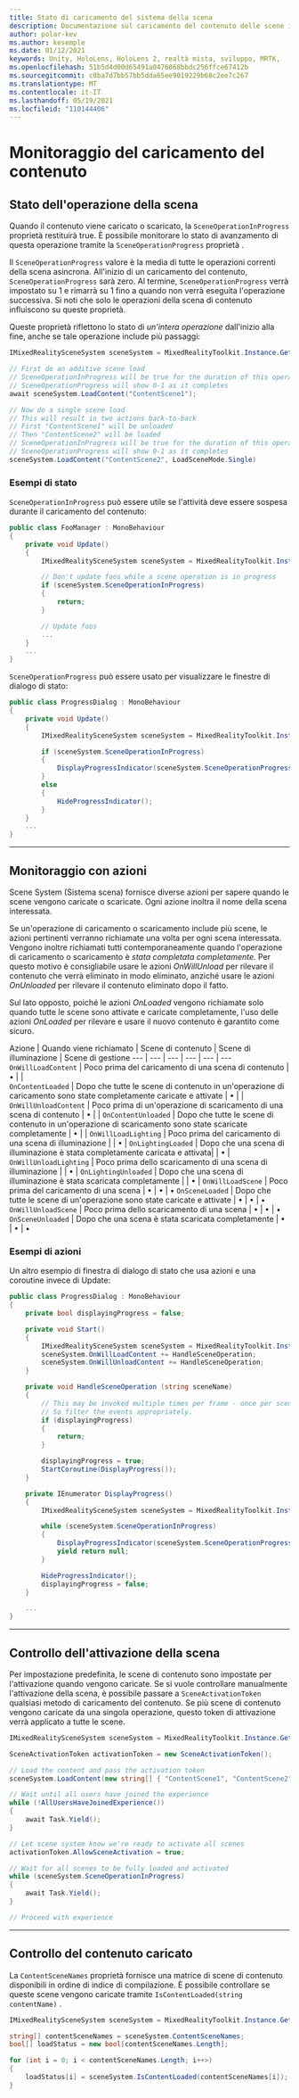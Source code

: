 ```yaml
---
title: Stato di caricamento del sistema della scena
description: Documentazione sul caricamento del contenuto delle scene in MRTK
author: polar-kev
ms.author: kesemple
ms.date: 01/12/2021
keywords: Unity, HoloLens, HoloLens 2, realtà mista, sviluppo, MRTK,
ms.openlocfilehash: 51b5d4d00d65491a0476068bbdc256ffce67412b
ms.sourcegitcommit: c0ba7d7bb57bb5dda65ee9019229b68c2ee7c267
ms.translationtype: MT
ms.contentlocale: it-IT
ms.lasthandoff: 05/19/2021
ms.locfileid: "110144406"
---
```

# <a name="monitoring-content-loading"></a>Monitoraggio del caricamento del contenuto

## <a name="scene-operation-progress"></a>Stato dell'operazione della scena

Quando il contenuto viene caricato o scaricato, la `SceneOperationInProgress` proprietà restituirà true. È possibile monitorare lo stato di avanzamento di questa operazione tramite la `SceneOperationProgress` proprietà .

Il `SceneOperationProgress` valore è la media di tutte le operazioni correnti della scena asincrona. All'inizio di un caricamento del contenuto, `SceneOperationProgress` sarà zero. Al termine, `SceneOperationProgress` verrà impostato su 1 e rimarrà su 1 fino a quando non verrà eseguita l'operazione successiva. Si noti che solo le operazioni della scena di contenuto influiscono su queste proprietà.

Queste proprietà riflettono lo stato di *un'intera operazione* dall'inizio alla fine, anche se tale operazione include più passaggi:

```c#
IMixedRealitySceneSystem sceneSystem = MixedRealityToolkit.Instance.GetService<IMixedRealitySceneSystem>();

// First do an additive scene load
// SceneOperationInProgress will be true for the duration of this operation
// SceneOperationProgress will show 0-1 as it completes
await sceneSystem.LoadContent("ContentScene1");

// Now do a single scene load
// This will result in two actions back-to-back
// First "ContentScene1" will be unloaded
// Then "ContentScene2" will be loaded
// SceneOperationInProgress will be true for the duration of this operation
// SceneOperationProgress will show 0-1 as it completes
sceneSystem.LoadContent("ContentScene2", LoadSceneMode.Single)
```

### <a name="progress-examples"></a>Esempi di stato

`SceneOperationInProgress` può essere utile se l'attività deve essere sospesa durante il caricamento del contenuto:

```c#
public class FooManager : MonoBehaviour
{
    private void Update()
    {
        IMixedRealitySceneSystem sceneSystem = MixedRealityToolkit.Instance.GetService<IMixedRealitySceneSystem>();

        // Don't update foos while a scene operation is in progress
        if (sceneSystem.SceneOperationInProgress)
        {
            return;
        }

        // Update foos
        ...
    }
    ...
}
```

`SceneOperationProgress` può essere usato per visualizzare le finestre di dialogo di stato:

```c#
public class ProgressDialog : MonoBehaviour
{
    private void Update()
    {
        IMixedRealitySceneSystem sceneSystem = MixedRealityToolkit.Instance.GetService<IMixedRealitySceneSystem>();

        if (sceneSystem.SceneOperationInProgress)
        {
            DisplayProgressIndicator(sceneSystem.SceneOperationProgress);
        }
        else
        {
            HideProgressIndicator();
        }
    }
    ...
}
```

---

## <a name="monitoring-with-actions"></a>Monitoraggio con azioni

Scene System (Sistema scena) fornisce diverse azioni per sapere quando le scene vengono caricate o scaricate. Ogni azione inoltra il nome della scena interessata.

Se un'operazione di caricamento o scaricamento include più scene, le azioni pertinenti verranno richiamate una volta per ogni scena interessata. Vengono inoltre richiamati tutti contemporaneamente quando l'operazione di caricamento o scaricamento è *stata completata completamente.* Per questo motivo è consigliabile usare le azioni *OnWillUnload* per rilevare il contenuto che verrà eliminato in modo eliminato, anziché usare le azioni *OnUnloaded* per rilevare il contenuto eliminato dopo il fatto. 

Sul lato opposto, poiché le azioni *OnLoaded* vengono richiamate solo quando tutte le scene sono attivate e caricate completamente, l'uso delle azioni *OnLoaded* per rilevare e usare il nuovo contenuto è garantito come sicuro.

Azione | Quando viene richiamato | Scene di contenuto | Scene di illuminazione | Scene di gestione
--- | --- | --- | --- | --- | ---
`OnWillLoadContent` | Poco prima del caricamento di una scena di contenuto | • | |  
`OnContentLoaded` | Dopo che tutte le scene di contenuto in un'operazione di caricamento sono state completamente caricate e attivate | • | |
`OnWillUnloadContent` | Poco prima di un'operazione di scaricamento di una scena di contenuto | • | |
`OnContentUnloaded` | Dopo che tutte le scene di contenuto in un'operazione di scaricamento sono state scaricate completamente | • | |
`OnWillLoadLighting` | Poco prima del caricamento di una scena di illuminazione | | • |
`OnLightingLoaded` | Dopo che una scena di illuminazione è stata completamente caricata e attivata| | • |
`OnWillUnloadLighting` | Poco prima dello scaricamento di una scena di illuminazione | | • |
`OnLightingUnloaded` | Dopo che una scena di illuminazione è stata scaricata completamente | | • |
`OnWillLoadScene` | Poco prima del caricamento di una scena | • | • | •
`OnSceneLoaded` | Dopo che tutte le scene di un'operazione sono state caricate e attivate | • | • | •
`OnWillUnloadScene` | Poco prima dello scaricamento di una scena | • | • | •
`OnSceneUnloaded` | Dopo che una scena è stata scaricata completamente |  • | • | •

### <a name="action-examples"></a>Esempi di azioni

Un altro esempio di finestra di dialogo di stato che usa azioni e una coroutine invece di Update:

```c#
public class ProgressDialog : MonoBehaviour
{
    private bool displayingProgress = false;

    private void Start()
    {
        IMixedRealitySceneSystem sceneSystem = MixedRealityToolkit.Instance.GetService<IMixedRealitySceneSystem>();
        sceneSystem.OnWillLoadContent += HandleSceneOperation;
        sceneSystem.OnWillUnloadContent += HandleSceneOperation;
    }

    private void HandleSceneOperation (string sceneName)
    {
        // This may be invoked multiple times per frame - once per scene being loaded or unloaded.
        // So filter the events appropriately.
        if (displayingProgress)
        {
            return;
        }

        displayingProgress = true;
        StartCoroutine(DisplayProgress());
    }

    private IEnumerator DisplayProgress()
    {
        IMixedRealitySceneSystem sceneSystem = MixedRealityToolkit.Instance.GetService<IMixedRealitySceneSystem>();

        while (sceneSystem.SceneOperationInProgress)
        {
            DisplayProgressIndicator(sceneSystem.SceneOperationProgress);
            yield return null;
        }

        HideProgressIndicator();
        displayingProgress = false;
    }

    ...
}
```

---

## <a name="controlling-scene-activation"></a>Controllo dell'attivazione della scena

Per impostazione predefinita, le scene di contenuto sono impostate per l'attivazione quando vengono caricate. Se si vuole controllare manualmente l'attivazione della scena, è possibile passare a `SceneActivationToken` qualsiasi metodo di caricamento del contenuto. Se più scene di contenuto vengono caricate da una singola operazione, questo token di attivazione verrà applicato a tutte le scene.

```c#
IMixedRealitySceneSystem sceneSystem = MixedRealityToolkit.Instance.GetService<IMixedRealitySceneSystem>();

SceneActivationToken activationToken = new SceneActivationToken();

// Load the content and pass the activation token
sceneSystem.LoadContent(new string[] { "ContentScene1", "ContentScene2", "ContentScene3" }, LoadSceneMode.Additive, activationToken);

// Wait until all users have joined the experience
while (!AllUsersHaveJoinedExperience())
{
    await Task.Yield();
}

// Let scene system know we're ready to activate all scenes
activationToken.AllowSceneActivation = true;

// Wait for all scenes to be fully loaded and activated
while (sceneSystem.SceneOperationInProgress)
{
    await Task.Yield();
}

// Proceed with experience
```

---

## <a name="checking-which-content-is-loaded"></a>Controllo del contenuto caricato

La `ContentSceneNames` proprietà fornisce una matrice di scene di contenuto disponibili in ordine di indice di compilazione. È possibile controllare se queste scene vengono caricate tramite `IsContentLoaded(string contentName)` .

```c#
IMixedRealitySceneSystem sceneSystem = MixedRealityToolkit.Instance.GetService<IMixedRealitySceneSystem>();

string[] contentSceneNames = sceneSystem.ContentSceneNames;
bool[] loadStatus = new bool[contentSceneNames.Length];

for (int i = 0; i < contentSceneNames.Length; i++>)
{
    loadStatus[i] = sceneSystem.IsContentLoaded(contentSceneNames[i]);
}
```
